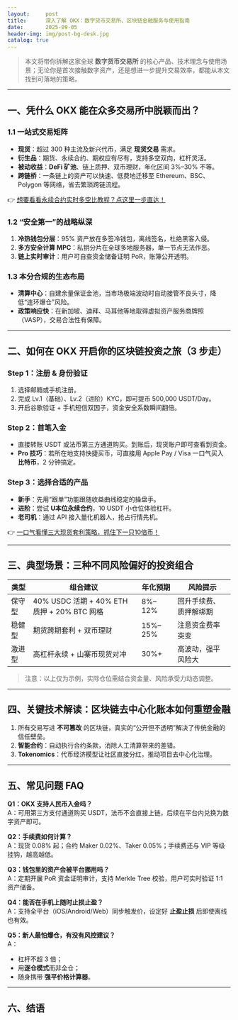 ```yaml
---
layout:     post
title:      深入了解 OKX：数字货币交易所、区块链金融服务与使用指南
date:       2025-09-05
header-img: img/post-bg-desk.jpg
catalog: true
---
```


> 本文将带你拆解这家全球 **数字货币交易所** 的核心产品、技术理念与使用场景；无论你是首次接触数字资产，还是想进一步提升交易效率，都能从本文找到可落地的策略。

---

## 一、凭什么 OKX 能在众多交易所中脱颖而出？

### 1.1 一站式交易矩阵  
- **现货**：超过 300 种主流及新兴代币，满足 **现货交易** 需求。  
- **衍生品**：期货、永续合约、期权应有尽有，支持多空双向，杠杆灵活。  
- **被动收益**：**DeFi 矿池**、链上质押、双币理财，年化区间 3%–30% 不等。  
- **跨链桥**：一条链上的资产可以快速、低费地迁移至 Ethereum、BSC、Polygon 等网络，省去繁琐跨链流程。  

👉 [想要看看永续合约实时多空比教程？点这里一步直达！](https://okxdog.com/)

### 1.2 “安全第一”的战略纵深  
1. **冷热钱包分层**：95% 资产放在多签冷钱包，离线签名，杜绝黑客入侵。  
2. **多方安全计算 MPC**：私钥分片在全球多地服务器，单一节点无法作恶。  
3. **链上实时审计**：用户可自查资金储备证明 PoR，账簿公开透明。  

### 1.3 本分合规的生态布局  
- **清算中心**：自建余量保证金池，当市场极端波动时自动接管不良头寸，降低“连环爆仓”风险。  
- **政策响应快**：在新加坡、迪拜、马耳他等地取得虚拟资产服务商牌照（VASP），交易合法性有保障。  

---

## 二、如何在 OKX 开启你的区块链投资之旅（3 步走）

### Step 1：注册 & 身份验证  
1. 选择邮箱或手机注册。  
2. 完成 Lv.1（基础）、Lv.2（进阶）KYC，即可提币 500,000 USDT/Day。  
3. 开启谷歌验证 + 手机短信双因子，资金安全系数瞬间翻倍。  

### Step 2：首笔入金  
- 直接转账 USDT 或法币第三方通道购买。到账后，现货账户即可查看到资金。  
- **Pro 技巧**：若所在地支持快捷买币，可直接用 Apple Pay / Visa 一口气买入 **比特币**，2 分钟搞定。  

### Step 3：选择合适的产品  
- **新手**：先用“跟单”功能跟随收益曲线稳定的操盘手。  
- **进阶**：尝试 **U本位永续合约**，10 USDT 小仓位体验杠杆。  
- **老司机**：通过 API 接入量化机器人，抢占行情先机。  

👉 [一口气看懂三大现货套利策略，抓住下一只10倍币！](https://okxdog.com/)

---

## 三、典型场景：三种不同风险偏好的投资组合

| 类型 | 组合建议 | 年化预期 | 风险提示 |
|---|---|---|---|
| 保守型 | 40% USDC 活期 + 40% ETH 质押 + 20% BTC 网格 | 8%–12% | 回升手续费、质押解绑期 |
| 稳健型 | 期货跨期套利 + 双币理财 | 15%–25% | 注意资金费率突变 |
| 激进型 | 高杠杆永续 + 山寨币现货对冲 | 30%+ | 高波动，强平风险大 |

> 注意：以上仅为示例，实际仓位需结合资金量、风险承受力动态调整。

---

## 四、关键技术解读：区块链去中心化账本如何重塑金融

1. 所有交易写进 **不可篡改** 的区块链，真实的“公开但不透明”解决了传统金融的信任壁垒。  
2. **智能合约**：自动执行合约条款，消除人工清算带来的差错。  
3. **Tokenomics**：代币经济模型让社区直接分红，推动项目去中心化治理。  

---

## 五、常见问题 FAQ

**Q1：OKX 支持人民币入金吗？**  
A：可用第三方支付通道购买 USDT，法币不会直接上链，后续在平台内兑换为数字资产即可。

**Q2：手续费如何计算？**  
A：现货 0.08% 起；合约 Maker 0.02%、Taker 0.05%；手续费还与 VIP 等级挂钩，越高越低。

**Q3：钱包里的资产会被平台挪用吗？**  
A：定期开展 PoR 资金证明审计，支持 Merkle Tree 校验，用户可实时验证 1:1 资产储备。

**Q4：能否在手机上随时止损止盈？**  
A：支持全平台（iOS/Android/Web）同步触发价，设定好 **止盈止损** 后即使离线也有效。

**Q5：新人最怕爆仓，有没有风控建议？**  
A：  
- 杠杆不超 3 倍；  
- 用**逐仓模式**而非全仓；  
- 随身携带 **强平价格计算器**。  

---

## 六、结语